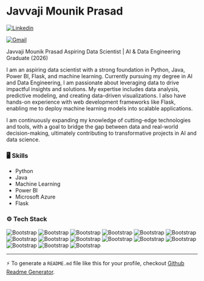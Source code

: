 # Javvaji Mounik Prasad



[![Linkedin](https://img.shields.io/badge/-LinkedIn-blue?style=flat&logo=Linkedin&logoColor=white)](https://www.linkedin.com/in/www.linkedin.com/in/javvaji-mounik-prasad/)

[![Gmail](https://img.shields.io/badge/-Gmail-c14438?style=flat&logo=Gmail&logoColor=white)](mailto:mounik0313n@gmail.com)



Javvaji Mounik Prasad 
Aspiring Data Scientist | AI & Data Engineering Graduate (2026)

I am an aspiring data scientist with a strong foundation in Python, Java, Power BI, Flask, and machine learning. Currently pursuing my degree in AI and Data Engineering, I am passionate about leveraging data to drive impactful insights and solutions. My expertise includes data analysis, predictive modeling, and creating data-driven visualizations. I also have hands-on experience with web development frameworks like Flask, enabling me to deploy machine learning models into scalable applications.

I am continuously expanding my knowledge of cutting-edge technologies and tools, with a goal to bridge the gap between data and real-world decision-making, ultimately contributing to transformative projects in AI and data science.


### 🖥 Skills

- Python
- Java
- Machine Learning
- Power BI
- Microsoft Azure
- Flask 
### ⚙️ Tech Stack

![Bootstrap](https://img.shields.io/badge/-Python-05122A?style=social&logo=Python&color=aaa7a7) ![Bootstrap](https://img.shields.io/badge/-Docker-05122A?style=social&logo=Docker&color=aaa7a7) ![Bootstrap](https://img.shields.io/badge/-Kubernetes-05122A?style=social&logo=Kubernetes&color=aaa7a7) ![Bootstrap](https://img.shields.io/badge/-TensorFlow-05122A?style=social&logo=TensorFlow&color=aaa7a7) ![Bootstrap](https://img.shields.io/badge/-PyTorch-05122A?style=social&logo=PyTorch&color=aaa7a7) ![Bootstrap](https://img.shields.io/badge/-Scikit%20Learn-05122A?style=social&logo=Scikit-Learn&color=aaa7a7) ![Bootstrap](https://img.shields.io/badge/-MongoDB-05122A?style=social&logo=MongoDB&color=aaa7a7) ![Bootstrap](https://img.shields.io/badge/-MySQL-05122A?style=social&logo=MySQL&color=aaa7a7) ![Bootstrap](https://img.shields.io/badge/-PostgreSQL-05122A?style=social&logo=PostgreSQL&color=aaa7a7) ![Bootstrap](https://img.shields.io/badge/-Pandas-05122A?style=social&logo=Pandas&color=aaa7a7) ![Bootstrap](https://img.shields.io/badge/-Numpy-05122A?style=social&logo=Numpy&color=aaa7a7) ![Bootstrap](https://img.shields.io/badge/-Matplotlib-05122A?style=social&logo=Matplotlib&color=aaa7a7) ![Bootstrap](https://img.shields.io/badge/-Flask-05122A?style=social&logo=Flask&color=aaa7a7) ![Bootstrap](https://img.shields.io/badge/-Django-05122A?style=social&logo=Django&color=aaa7a7) ![Bootstrap](https://img.shields.io/badge/-Visual%20Studio%20Code-05122A?style=social&logo=Visual-Studio-Code&color=aaa7a7)




---
:zap: To generate a `README.md` file like this for your profile, checkout [Github Readme Generator](https://hejazizo-github-profile-readme-srcstreamlit-app-i6skm7.streamlit.app/).


